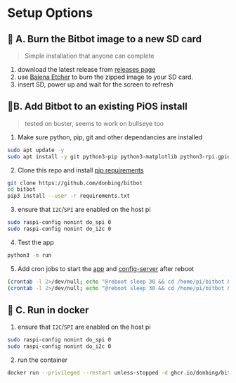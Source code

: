 # Setup Options

## 🎴 A. Burn the Bitbot image to a new SD card
> Simple installation that anyone can complete
1. download the latest release from [releases page](https://github.com/donbing/bitbot/releases)  
2. use [Balena Etcher](https://www.balena.io/etcher/) to burn the zipped image to your SD card.
3. insert SD, power up and wait for the screen to refresh
## 🍓B. Add Bitbot to an existing PiOS install
> tested on buster, seems to work on bullseye too 
1. Make sure python, pip, git and other dependancies are installed
```sh
sudo apt update -y
sudo apt install -y git python3-pip python3-matplotlib python3-rpi.gpio python3-pil
```  
2. Clone this repo and install [pip requirements](/requirements.txt)
```sh
git clone https://github.com/donbing/bitbot
cd bitbot 
pip3 install --user -r requirements.txt
```
3. ensure that `I2C`/`SPI` are enabled on the host pi
```sh
sudo raspi-config nonint do_spi 0
sudo raspi-config nonint do_i2c 0
```
4. Test the app 
```sh
python3 -m run
```
5. Add cron jobs to start the [app](/run.py) and [config-server](/src/config_webserver.py) after reboot
```sh
(crontab -l 2>/dev/null; echo "@reboot sleep 30 && cd /home/pi/bitbot && python3 run.py") | crontab -
(crontab -l 2>/dev/null; echo "@reboot sleep 30 && cd /home/pi/bitbot && python3 src/config_webserver.py") | crontab -
```
## 🐳 C. Run in docker
> 
1. ensure that `I2C`/`SPI` are enabled on the host pi
```sh
sudo raspi-config nonint do_spi 0
sudo raspi-config nonint do_i2c 0
```
2. run the container
```sh
docker run --privileged --restart unless-stopped -d ghcr.io/donbing/bitbot:release
```

